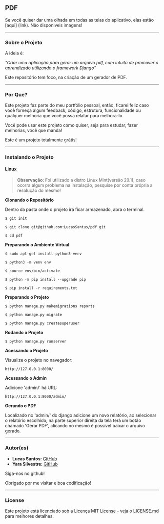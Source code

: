 ## PDF

Se você quiser dar uma olhada em todas as telas do aplicativo, elas estão [aqui] (link). Não disponiveis imagens!

--------------------------------------------------------------------------------------

### Sobre o Projeto

A ideia é:

_"Criar uma aplicação para gerar um arquivo pdf, com intuito de promover o aprendizado utilizando o framework Django"_

Este repositório tem foco, na criação de um gerador de PDF.

--------------------------------------------------------------------------------------

### Por Que?

Este projeto faz parte do meu portfólio pessoal, então, ficarei feliz caso você forneça algum feedback, código, estrutura, funcionalidade ou qualquer melhoria que você possa relatar para melhora-lo.

Você pode usar este projeto como quiser, seja para estudar, fazer melhorias, você que manda!

Este é um projeto totalmente grátis!

--------------------------------------------------------------------------------------

### Instalando o Projeto

#### Linux

> **Observação:** Foi utilizado a distro Linux Mint(versão 20.1), caso ocorra algum problema na instalação, pesquise por conta própria a resolução do mesmo!

**Clonando o Repositório**

Dentro da pasta onde o projeto irá ficar armazenado, abra o terminal.

```
$ git init

$ git clone git@github.com:LucasSantus/pdf.git

$ cd pdf
```

**Preparando o Ambiente Virtual**

```
$ sudo apt-get install python3-venv

$ python3 -m venv env

$ source env/bin/activate

$ python -m pip install --upgrade pip

$ pip install -r requirements.txt
```

**Preparando o Projeto**

```
$ python manage.py makemigrations reports

$ python manage.py migrate

$ python manage.py createsuperuser
```

**Rodando o Projeto**

```
$ python manage.py runserver
```

**Acessando o Projeto**

Visualize o projeto no navegador: 
```
http://127.0.0.1:8000/
```

**Acessando o Admin**

Adicione 'admin/' há URL:
```
http://127.0.0.1:8000/admin/
```

**Gerando o PDF**

Localizado no 'admin/' do django adicione um novo relatório, ao selecionar o relatório escolhido, na parte superior direita da tela terá um botão chamado 'Gerar PDF', clicando no mesmo é possível baixar o arquivo gerado.

--------------------------------------------------------------------------------------

### Autor(es)
 
- **Lucas Santos:** [GitHub](https://github.com/LucasSantus)
- **Yara Silvestre:** [GitHub](https://github.com/YaraSilvst)
 
Siga-nos no github!

Obrigado por me visitar e boa codificação!

--------------------------------------------------------------------------------------

### License

Este projeto está licenciado sob a Licença MIT License - veja o [LICENSE.md](https://github.com/LucasSantus/pdf/blob/master/LICENSE) para melhores detalhes.
